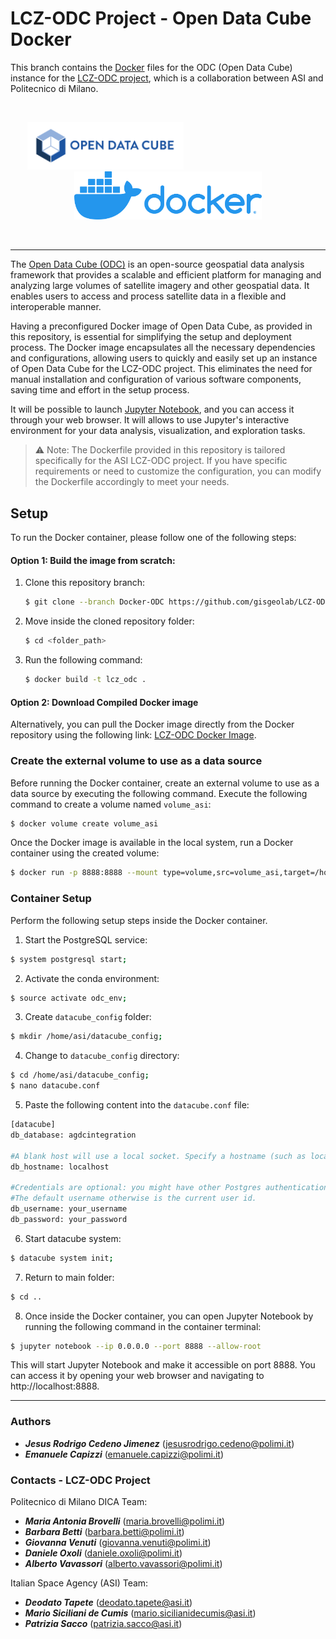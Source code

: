 # LCZ-ODC Project - Open Data Cube Docker

This branch contains the [Docker](https://www.docker.com/) files for the ODC (Open Data Cube) instance for the [LCZ-ODC project](https://www.asi.it/2023/05/i4dp_science-primi-traguardi-del-progetto-lcz-odc/), which is a collaboration between ASI and Politecnico di Milano.

<br>
<p align="center">
  <img src="img/odc.png" width="250" style="margin-right: 200px;">
  <img src="img/docker.png" width="300">
</p>
<br>

---

The [Open Data Cube (ODC)](https://www.opendatacube.org/) is an open-source geospatial data analysis framework that provides a scalable and efficient platform for managing and analyzing large volumes of satellite imagery and other geospatial data. It enables users to access and process satellite data in a flexible and interoperable manner.

Having a preconfigured Docker image of Open Data Cube, as provided in this repository, is essential for simplifying the setup and deployment process. The Docker image encapsulates all the necessary dependencies and configurations, allowing users to quickly and easily set up an instance of Open Data Cube for the LCZ-ODC project. This eliminates the need for manual installation and configuration of various software components, saving time and effort in the setup process.

It will be possible to launch [Jupyter Notebook](https://jupyter.org/), and you can access it through your web browser. It will allows to use Jupyter's interactive environment for your data analysis, visualization, and exploration tasks.

> ⚠️ Note: The Dockerfile provided in this repository is tailored specifically for the ASI LCZ-ODC project. If you have specific requirements or need to customize the configuration, you can modify the Dockerfile accordingly to meet your needs.

## Setup

To run the Docker container, please follow one of the following steps:

#### Option 1: Build the image from scratch:

1. Clone this repository branch:
   ```sh
   $ git clone --branch Docker-ODC https://github.com/gisgeolab/LCZ-ODC.git
   ```
2. Move inside the cloned repository folder:
   ```sh
   $ cd <folder_path>
   ```
3. Run the following command:

   ```sh
   $ docker build -t lcz_odc .
   ```

#### Option 2: Download Compiled Docker image

Alternatively, you can pull the Docker image directly from the Docker repository using the following link: [LCZ-ODC Docker Image](https://hub.docker.com/repository/docker/rodrigocedeno/lcz-odc/general).

### Create the external volume to use as a data source

Before running the Docker container, create an external volume to use as a data source by executing the following command. Execute the following command to create a volume named `volume_asi`:

```sh
$ docker volume create volume_asi
```

Once the Docker image is available in the local system, run a Docker container using the created volume:

```sh
$ docker run -p 8888:8888 --mount type=volume,src=volume_asi,target=/home/asi -it lcz_odc bash
```

### Container Setup

Perform the following setup steps inside the Docker container.

1. Start the PostgreSQL service:

```sh
$ system postgresql start;
```

2. Activate the conda environment:

```sh
$ source activate odc_env;
```

3. Create `datacube_config` folder:

```sh
$ mkdir /home/asi/datacube_config;
```

4. Change to `datacube_config` directory:

```sh
$ cd /home/asi/datacube_config;
$ nano datacube.conf
```

5. Paste the following content into the `datacube.conf` file:

```sh
[datacube]
db_database: agdcintegration

#A blank host will use a local socket. Specify a hostname (such as localhost) to use TCP.
db_hostname: localhost

#Credentials are optional: you might have other Postgres authentication configured.
#The default username otherwise is the current user id.
db_username: your_username
db_password: your_password
```

6. Start datacube system:

```sh
$ datacube system init;
```

7. Return to main folder:

```sh
$ cd ..
```

8. Once inside the Docker container, you can open Jupyter Notebook by running the following command in the container terminal:

```sh
$ jupyter notebook --ip 0.0.0.0 --port 8888 --allow-root
```

This will start Jupyter Notebook and make it accessible on port 8888. You can access it by opening your web browser and navigating to http://localhost:8888.

---

### Authors

- <b>_Jesus Rodrigo Cedeno Jimenez_</b> (jesusrodrigo.cedeno@polimi.it)
- <b>_Emanuele Capizzi_</b> (emanuele.capizzi@polimi.it)

### Contacts - LCZ-ODC Project

Politecnico di Milano DICA Team:

- <b>_Maria Antonia Brovelli_</b> (maria.brovelli@polimi.it)
- <b>_Barbara Betti_</b> (barbara.betti@polimi.it)
- <b>_Giovanna Venuti_</b> (giovanna.venuti@polimi.it)
- <b>_Daniele Oxoli_</b> (daniele.oxoli@polimi.it)
- <b>_Alberto Vavassori_</b> (alberto.vavassori@polimi.it)

Italian Space Agency (ASI) Team:

- <b>_Deodato Tapete_</b> (deodato.tapete@asi.it)
- <b>_Mario Siciliani de Cumis_</b> (mario.sicilianidecumis@asi.it)
- <b>_Patrizia Sacco_</b> (patrizia.sacco@asi.it)

